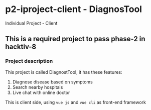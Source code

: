 # p2-iproject-client - DiagnosTool
Individual Project - Client

## This is a required project to pass phase-2 in hacktiv-8

### Project description

This project is called DiagnostTool, it has these features:
1. Diagnose disease based on symptoms
2. Search nearby hospitals
3. Live chat with online doctor

This is client side, using `vue js` and `vue cli` as front-end framework
